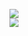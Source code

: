 [![](https://img.shields.io/badge/Made%20With-Github%20Spray-lightgrey.svg?style=for-the-badge&logo=github)](https://github.com/Annihil/github-spray#1484)  
[![](https://i.imgur.com/2DrTn0Z.gif)](https://github.com/Annihil/github-spray)